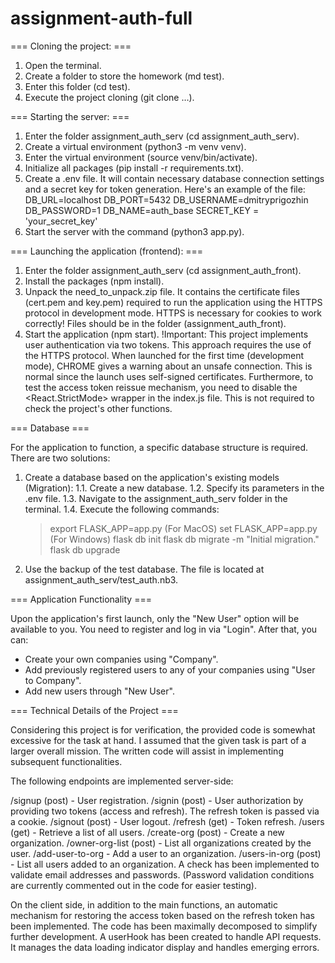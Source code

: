 # assignment-auth-full

=== Cloning the project: ===

1. Open the terminal.
2. Create a folder to store the homework (md test).
3. Enter this folder (cd test).
4. Execute the project cloning (git clone …).

=== Starting the server: ===

1. Enter the folder assignment_auth_serv (cd assignment_auth_serv).
2. Create a virtual environment (python3 -m venv venv).
3. Enter the virtual environment (source venv/bin/activate).
4. Initialize all packages (pip install -r requirements.txt).
5. Create a .env file. It will contain necessary database connection settings and a secret key for token generation.
   Here's an example of the file:
   DB_URL=localhost
   DB_PORT=5432
   DB_USERNAME=dmitryprigozhin
   DB_PASSWORD=1
   DB_NAME=auth_base
   SECRET_KEY = 'your_secret_key'
6. Start the server with the command (python3 app.py).

=== Launching the application (frontend): ===

1. Enter the folder assignment_auth_serv (cd assignment_auth_front).
2. Install the packages (npm install).
3. Unpack the need_to_unpack.zip file. It contains the certificate files (cert.pem and key.pem) required to run the
   application using the HTTPS protocol in development mode. HTTPS is necessary for cookies to work correctly!
   Files should be in the folder (assignment_auth_front).
4. Start the application (npm start).
   !Important: This project implements user authentication via two tokens.
   This approach requires the use of the HTTPS protocol. When launched for the first time (development mode), CHROME gives a warning about an unsafe connection. This is normal since the launch uses self-signed certificates.
   Furthermore, to test the access token reissue mechanism, you need to disable the <React.StrictMode> wrapper in the index.js file. This is not required to check the project's other functions.

=== Database ===

For the application to function, a specific database structure is required. There are two solutions:

1. Create a database based on the application's existing models (Migration):
   1.1. Create a new database.
   1.2. Specify its parameters in the .env file.
   1.3. Navigate to the assignment_auth_serv folder in the terminal.
   1.4. Execute the following commands:

   > export FLASK_APP=app.py (For MacOS)
   > set FLASK_APP=app.py (For Windows)
   > flask db init
   > flask db migrate -m "Initial migration."
   > flask db upgrade

2. Use the backup of the test database. The file is located at assignment_auth_serv/test_auth.nb3.

=== Application Functionality ===

Upon the application's first launch, only the "New User" option will be available to you.
You need to register and log in via "Login". After that, you can:

- Create your own companies using "Company".
- Add previously registered users to any of your companies using "User to Company".
- Add new users through "New User".

=== Technical Details of the Project ===

Considering this project is for verification, the provided code is somewhat excessive for the
task at hand. I assumed that the given task is part of a larger overall mission. The written
code will assist in implementing subsequent functionalities.

The following endpoints are implemented server-side:

/signup (post) - User registration.
/signin (post) - User authorization by providing two tokens (access and refresh). The refresh token is passed via a cookie.
/signout (post) - User logout.
/refresh (get) - Token refresh.
/users (get) - Retrieve a list of all users.
/create-org (post) - Create a new organization.
/owner-org-list (post) - List all organizations created by the user.
/add-user-to-org - Add a user to an organization.
/users-in-org (post) - List all users added to an organization.
A check has been implemented to validate email addresses and passwords.
(Password validation conditions are currently commented out in the code for easier testing).

On the client side, in addition to the main functions, an automatic mechanism for restoring the
access token based on the refresh token has been implemented. The code has been maximally decomposed
to simplify further development. A userHook has been created to handle API requests. It manages the data
loading indicator display and handles emerging errors.
